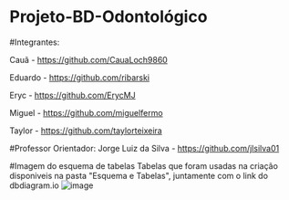 # Projeto-BD-Odontológico

#Integrantes:

Cauã - https://github.com/CauaLoch9860

Eduardo - https://github.com/ribarski

Eryc - https://github.com/ErycMJ

Miguel - https://github.com/miguelfermo

Taylor - https://github.com/taylorteixeira

#Professor Orientador:
Jorge Luiz da Silva - https://github.com/jlsilva01

#Imagem do esquema de tabelas
Tabelas que foram usadas na criação disponiveis na pasta "Esquema e Tabelas", juntamente com o link do dbdiagram.io
![image](https://github.com/taylorteixeira/projeto-bd-odontologico/assets/121405251/154e7709-b901-48b6-81cb-6bdaa4d11594)


